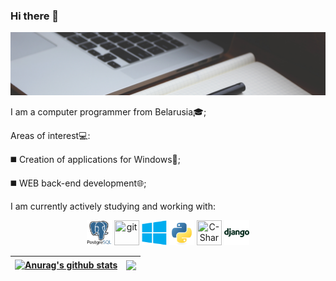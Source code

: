 ### Hi there 👋

![](./src/header.png)

I am a computer programmer from Belarusia🎓;

Areas of interest:computer::

:black_medium_square: Creation of applications for Windows:dvd:;

:black_medium_square: WEB back-end development:globe_with_meridians:;

I am currently actively studying and working with:

<p align="center"">
<img src="https://raw.githubusercontent.com/devicons/devicon/master/icons/postgresql/postgresql-original-wordmark.svg" title="postgresql" width="40" height="40"/>
<img src="https://www.vectorlogo.zone/logos/git-scm/git-scm-icon.svg" title="git" width="40" height="40"/>
<img src="https://raw.githubusercontent.com/devicons/devicon/master/icons/windows8/windows8-original.svg" title="windows" width="40" height="40"/>
<img src="https://raw.githubusercontent.com/devicons/devicon/master/icons/python/python-original.svg" title="python" width="40" height="40"/>
<img src="https://raw.githubusercontent.com/jmnote/z-icons/master/svg/csharp.svg" title="C-Sharp" width="40" height="40"/>  
<img src="https://raw.githubusercontent.com/devicons/devicon/master/icons/django/django-plain-wordmark.svg" title="django" width="40" height="40"/>
</p>

| <a href="https://github.com/anuraghazra/github-readme-stats"><img align="center" src="https://github-readme-stats.vercel.app/api?username=Castesto&show_icons=true&include_all_commits=true&count_private=true&hide_border=true" alt="Anurag's github stats" /></a> | <a href="https://github.com/anuraghazra/github-readme-stats"><img align="center" src="https://github-readme-stats.vercel.app/api/top-langs/?username=Castesto&layout=compact&theme=buefy&hide_border=true" /></a> |
| ------------- | ------------- |
